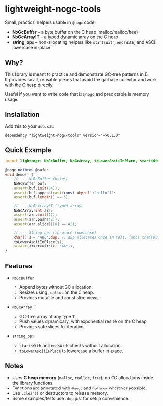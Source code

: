 # lightweight-nogc-tools

Small, practical helpers usable in `@nogc` code:

- **NoGcBuffer** – a byte buffer on the C heap (malloc/realloc/free)
- **NoGcArray!T** – a typed dynamic array on the C heap
- **string_ops** – non-allocating helpers like `startsWith`, `endsWith`, and ASCII lowercase in-place


## Why?

This library is meant to practice and demonstrate GC-free patterns in D.  
It provides small, reusable pieces that avoid the garbage collector and work with the C heap directly.  

Useful if you want to write code that is `@nogc` and predictable in memory usage.

## Installation

Add this to your `dub.sdl`:

```sdl
dependency "lightweight-nogc-tools" version="~>0.1.0"
````

## Quick Example

```d
import lightnogc: NoGcBuffer, NoGcArray, toLowerAsciiInPlace, startsWith;

@nogc nothrow @safe:
void demo() {
    // --- NoGcBuffer (bytes)
    NoGcBuffer buf;
    assert(buf.init(64));
    assert(buf.append(cast(const ubyte[])"hello"));
    assert(buf.length() == 5);

    // --- NoGcArray!T (typed array)
    NoGcArray!int arr;
    assert(arr.init(4));
    assert(arr.push(42));
    assert(arr.slice()[0] == 42);

    // --- String ops (in-place lowercase)
    char[] s = "ABC".dup; // dup allocates once in test, funcs themselves are @nogc
    toLowerAsciiInPlace(s);
    assert(startsWith(s, "ab"));
}
```

## Features

* `NoGcBuffer`

  * Append bytes without GC allocation.
  * Resizes using `realloc` on the C heap.
  * Provides mutable and const slice views.

* `NoGcArray!T`

  * GC-free array of any type `T`.
  * Push values dynamically, with exponential resize on the C heap.
  * Provides safe slices for iteration.

* `string_ops`

  * `startsWith` and `endsWith` checks without allocation.
  * `toLowerAsciiInPlace` to lowercase a buffer in-place.

## Notes

* Uses **C heap memory** (`malloc`, `realloc`, `free`); no GC allocations inside the library functions.
* Functions are annotated with `@nogc` and `nothrow` wherever possible.
* Use `.clear()` or destructors to release memory.
* Some examples/tests use `.dup` just for setup convenience.
